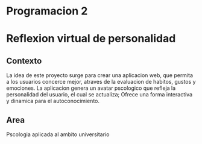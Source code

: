 # Programacion 2
# Reflexion virtual de personalidad
## Contexto
La idea de este proyecto surge para crear una aplicacion web, que permita a los
usuarios concerce mejor, atraves de la evaluacion de habitos, gustos y emociones. 
La aplicacion genera un avatar pscologico que refleja la personalidad del usuario,
el cual se actualiza; Ofrece una forma interactiva y dinamica para el autoconocimiento. 

Area
-
Pscologia aplicada al ambito universitario
